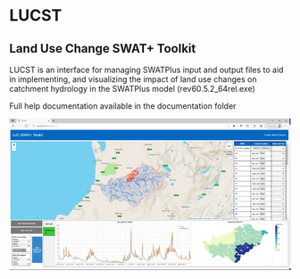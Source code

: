 # LUCST
## Land Use Change SWAT+ Toolkit
LUCST is an interface for managing SWATPlus input and output files to aid in implementing, and visualizing the impact of land use changes on catchment hydrology in the SWATPlus model (rev60.5.2_64rel.exe)

Full help documentation available in the documentation folder

![LUCST interface1](https://github.com/alexrigby/LUCST/blob/master/images/LUCST%20interface.PNG)

